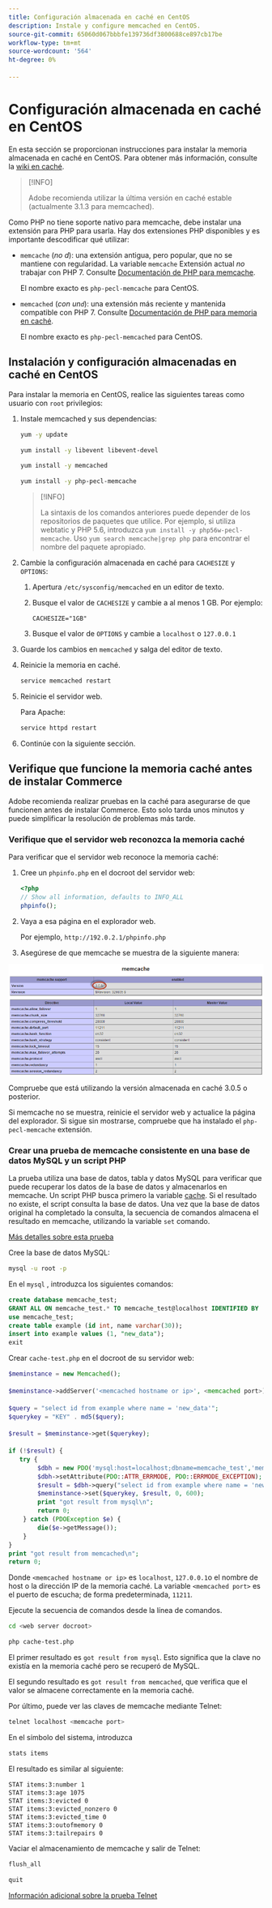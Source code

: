 ```yaml
---
title: Configuración almacenada en caché en CentOS
description: Instale y configure memcached en CentOS.
source-git-commit: 65060d067bbbfe139736df3800688ce897cb17be
workflow-type: tm+mt
source-wordcount: '564'
ht-degree: 0%

---
```



# Configuración almacenada en caché en CentOS

En esta sección se proporcionan instrucciones para instalar la memoria almacenada en caché en CentOS. Para obtener más información, consulte la [wiki en caché](https://github.com/memcached/old-wiki).

>[!INFO]
>
>Adobe recomienda utilizar la última versión en caché estable (actualmente 3.1.3 para memcached).

Como PHP no tiene soporte nativo para memcache, debe instalar una extensión para PHP para usarla. Hay dos extensiones PHP disponibles y es importante descodificar qué utilizar:

- `memcache` (_no d_): una extensión antigua, pero popular, que no se mantiene con regularidad.
La variable `memcache` Extensión actual _no_ trabajar con PHP 7. Consulte [Documentación de PHP para memcache](https://www.php.net/manual/en/book.memcache.php).

   El nombre exacto es `php-pecl-memcache` para CentOS.

- `memcached` (_con un`d`_): una extensión más reciente y mantenida compatible con PHP 7. Consulte [Documentación de PHP para memoria en caché](https://www.php.net/manual/en/book.memcached.php).

   El nombre exacto es `php-pecl-memcached` para CentOS.

## Instalación y configuración almacenadas en caché en CentOS

Para instalar la memoria en CentOS, realice las siguientes tareas como usuario con `root` privilegios:

1. Instale memcached y sus dependencias:

   ```bash
   yum -y update
   ```

   ```bash
   yum install -y libevent libevent-devel
   ```

   ```bash
   yum install -y memcached
   ```

   ```bash
   yum install -y php-pecl-memcache
   ```

   >[!INFO]
   >
   >La sintaxis de los comandos anteriores puede depender de los repositorios de paquetes que utilice. Por ejemplo, si utiliza webtatic y PHP 5.6, introduzca `yum install -y php56w-pecl-memcache`. Uso `yum search memcache|grep php` para encontrar el nombre del paquete apropiado.


1. Cambie la configuración almacenada en caché para `CACHESIZE` y `OPTIONS`:

   1. Apertura `/etc/sysconfig/memcached` en un editor de texto.
   1. Busque el valor de `CACHESIZE` y cambie a al menos 1 GB. Por ejemplo:

      ```config
      CACHESIZE="1GB"
      ```

   1. Busque el valor de `OPTIONS` y cambie a `localhost` o `127.0.0.1`

1. Guarde los cambios en `memcached` y salga del editor de texto.
1. Reinicie la memoria en caché.

   ```bash
   service memcached restart
   ```

1. Reinicie el servidor web.

   Para Apache:

   ```bash
   service httpd restart
   ```

1. Continúe con la siguiente sección.

## Verifique que funcione la memoria caché antes de instalar Commerce

Adobe recomienda realizar pruebas en la caché para asegurarse de que funcionen antes de instalar Commerce. Esto solo tarda unos minutos y puede simplificar la resolución de problemas más tarde.

### Verifique que el servidor web reconozca la memoria caché

Para verificar que el servidor web reconoce la memoria caché:

1. Cree un `phpinfo.php` en el docroot del servidor web:

   ```php
   <?php
   // Show all information, defaults to INFO_ALL
   phpinfo();
   ```

1. Vaya a esa página en el explorador web.

   Por ejemplo, `http://192.0.2.1/phpinfo.php`

1. Asegúrese de que memcache se muestra de la siguiente manera:

![Confirmar que el servidor web reconozca memcache](../../assets/configuration/memcache.png)

Compruebe que está utilizando la versión almacenada en caché 3.0.5 o posterior.

Si memcache no se muestra, reinicie el servidor web y actualice la página del explorador. Si sigue sin mostrarse, compruebe que ha instalado el `php-pecl-memcache` extensión.

### Crear una prueba de memcache consistente en una base de datos MySQL y un script PHP

La prueba utiliza una base de datos, tabla y datos MySQL para verificar que puede recuperar los datos de la base de datos y almacenarlos en memcache. Un script PHP busca primero la variable [cache](https://glossary.magento.com/cache). Si el resultado no existe, el script consulta la base de datos. Una vez que la base de datos original ha completado la consulta, la secuencia de comandos almacena el resultado en memcache, utilizando la variable `set` comando.

[Más detalles sobre esta prueba](https://www.digitalocean.com/community/tutorials/how-to-install-and-use-memcache-on-ubuntu-12-04)

Cree la base de datos MySQL:

```bash
mysql -u root -p
```

En el `mysql` , introduzca los siguientes comandos:

```sql
create database memcache_test;
GRANT ALL ON memcache_test.* TO memcache_test@localhost IDENTIFIED BY 'memcache_test';
use memcache_test;
create table example (id int, name varchar(30));
insert into example values (1, "new_data");
exit
```

Crear `cache-test.php` en el docroot de su servidor web:

```php
$meminstance = new Memcached();

$meminstance->addServer('<memcached hostname or ip>', <memcached port>);

$query = "select id from example where name = 'new_data'";
$querykey = "KEY" . md5($query);

$result = $meminstance->get($querykey);

if (!$result) {
   try {
        $dbh = new PDO('mysql:host=localhost;dbname=memcache_test','memcache_test','memcache_test');
        $dbh->setAttribute(PDO::ATTR_ERRMODE, PDO::ERRMODE_EXCEPTION);
        $result = $dbh->query("select id from example where name = 'new_data'")->fetch();
        $meminstance->set($querykey, $result, 0, 600);
        print "got result from mysql\n";
        return 0;
    } catch (PDOException $e) {
        die($e->getMessage());
    }
}
print "got result from memcached\n";
return 0;
```

Donde `<memcached hostname or ip>` es `localhost`, `127.0.0.1`o el nombre de host o la dirección IP de la memoria caché. La variable `<memcached port>` es el puerto de escucha; de forma predeterminada, `11211`.

Ejecute la secuencia de comandos desde la línea de comandos.

```bash
cd <web server docroot>
```

```bash
php cache-test.php
```

El primer resultado es `got result from mysql`. Esto significa que la clave no existía en la memoria caché pero se recuperó de MySQL.

El segundo resultado es `got result from memcached`, que verifica que el valor se almacene correctamente en la memoria caché.

Por último, puede ver las claves de memcache mediante Telnet:

```bash
telnet localhost <memcache port>
```

En el símbolo del sistema, introduzca

```bash
stats items
```

El resultado es similar al siguiente:

```terminal
STAT items:3:number 1
STAT items:3:age 1075
STAT items:3:evicted 0
STAT items:3:evicted_nonzero 0
STAT items:3:evicted_time 0
STAT items:3:outofmemory 0
STAT items:3:tailrepairs 0
```

Vaciar el almacenamiento de memcache y salir de Telnet:

```bash
flush_all
```

```bash
quit
```

[Información adicional sobre la prueba Telnet](https://darkcoding.net/software/memcached-list-all-keys/)
